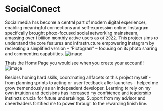 # SocialConect
Social media has become a central part of modern digital experiences, enabling meaningful connections and self-expression online. Instagram specifically brought photo-focused social networking mainstream, amassing over 1 billion monthly active users as of 2022. This project aims to understand the core features and infrastructure empowering Instagram by recreating a simplified version – “Pictogram” – focusing on its photo sharing and commenting capabilities.
![image](https://github.com/Viraaajk063/SocialConect/assets/117059189/7af14c42-7d61-405d-b39c-58d0afc3936d)

Thats the Home Page you would see when you create your account!!
![image](https://github.com/Viraaajk063/SocialConect/assets/117059189/0b711fb0-883c-4a23-b161-fab987644c69)

Besides honing hard skills, coordinating all facets of this project myself - from planning sprints to acting on user feedback after launches - helped me grow tremendously as an independent developer. Learning to rely on my own intuition and decisions has increased my confidence and leadership instincts crucial for future undertakings. Support from my advisor and cheerleaders fortified me to power through to the rewarding finish line.
